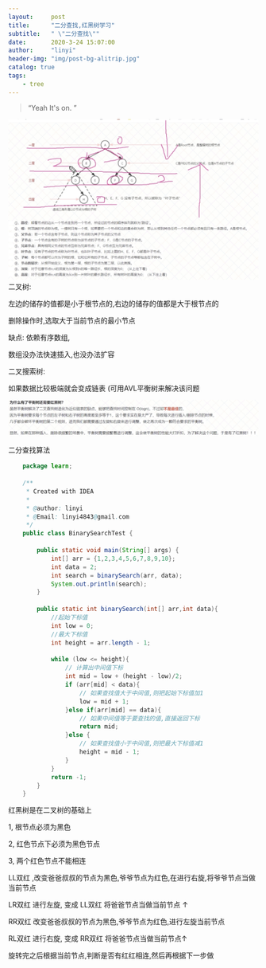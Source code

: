```yaml
---
layout:     post
title:      "二分查找,红黑树学习"
subtitle:   " \"二分查找\""
date:       2020-3-24 15:07:00
author:     "linyi"
header-img: "img/post-bg-alitrip.jpg"
catalog: true
tags:
    - tree
---
```


> “Yeah It's on. ”

![](../img/1c.png)
二叉树: 

左边的储存的值都是小于根节点的,右边的储存的值都是大于根节点的

删除操作时,选取大于当前节点的最小节点

缺点:  依赖有序数组,

数组没办法快速插入,也没办法扩容

二叉搜索树: 

如果数据比较极端就会变成链表   (可用AVL平衡树来解决该问题

![](../img/2c.png)

二分查找算法

```java
    package learn;
    
    /**
     * Created with IDEA
     *
     * @author: linyi
     * @Email: linyi4843@gmail.com
     */
    public class BinarySearchTest {
    
        public static void main(String[] args) {
            int[] arr = {1,2,3,4,5,6,7,8,9,10};
            int data = 2;
            int search = binarySearch(arr, data);
            System.out.println(search);
        }
    
        public static int binarySearch(int[] arr,int data){
            //起始下标值
            int low = 0;
            //最大下标值
            int height = arr.length - 1;
    
            while (low <= height){
                // 计算出中间值下标
                int mid = low + (height - low)/2;
                if (arr[mid] < data){
                    // 如果查找值大于中间值,则把起始下标值加1
                    low = mid + 1;
                }else if(arr[mid] == data){
                    // 如果中间值等于要查找的值,直接返回下标
                    return mid;
                }else {
                    // 如果查找值小于中间值,则把最大下标值减1
                    height = mid - 1;
                }
            }
            return -1;
        }
    }
```    
红黑树是在二叉树的基础上

1,  根节点必须为黑色

2, 红色节点下必须为黑色节点

3, 两个红色节点不能相连

LL双红 ,改变爸爸叔叔的节点为黑色,爷爷节点为红色,在进行右旋,将爷爷节点当做当前节点

LR双红 进行左旋, 变成 LL双红 将爸爸节点当做当前节点 ↑

RR双红 改变爸爸叔叔的节点为黑色,爷爷节点为红色,进行左旋当前节点

RL双红 进行右旋, 变成 RR双红 将爸爸节点当做当前节点↑

旋转完之后根据当前节点,判断是否有红红相连,然后再根据下一步做
